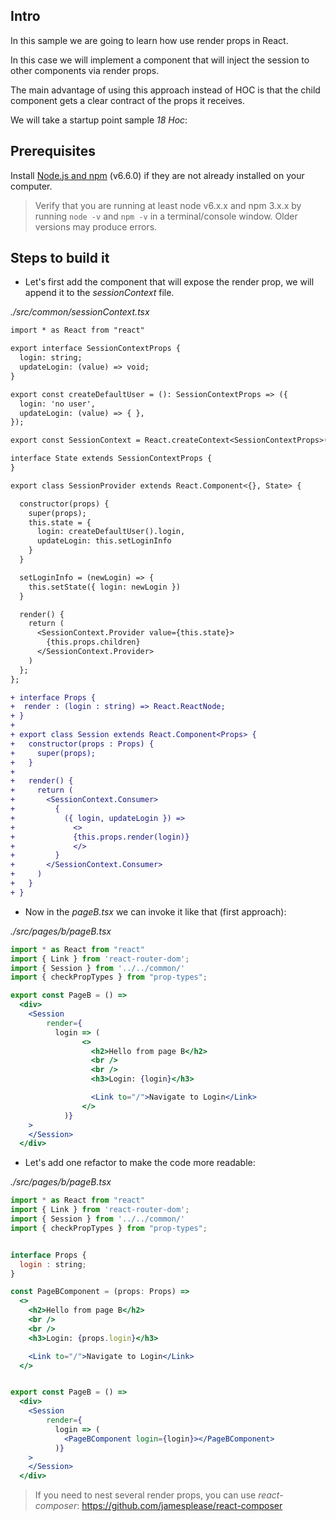 ## Intro

In this sample we are going to learn how use render props in React.

In this case we will implement a component that will inject the session to other components via render props.

The main advantage of using this approach instead of HOC is that the child component gets a clear contract of the props it receives.

We will take a startup point sample _18 Hoc_:

## Prerequisites

Install [Node.js and npm](https://nodejs.org/en/) (v6.6.0) if they are not already installed on your computer.

> Verify that you are running at least node v6.x.x and npm 3.x.x by running `node -v` and `npm -v` in a terminal/console window. Older versions may produce errors.

## Steps to build it

- Let's first add the component that will expose the render prop, we will append it to
the _sessionContext_ file.

_./src/common/sessionContext.tsx_

```diff
import * as React from "react"

export interface SessionContextProps {
  login: string;
  updateLogin: (value) => void;
}

export const createDefaultUser = (): SessionContextProps => ({
  login: 'no user',
  updateLogin: (value) => { },
});

export const SessionContext = React.createContext<SessionContextProps>(createDefaultUser());

interface State extends SessionContextProps {
}

export class SessionProvider extends React.Component<{}, State> {

  constructor(props) {
    super(props);
    this.state = {
      login: createDefaultUser().login,
      updateLogin: this.setLoginInfo
    }
  }

  setLoginInfo = (newLogin) => {
    this.setState({ login: newLogin })
  }

  render() {
    return (
      <SessionContext.Provider value={this.state}>
        {this.props.children}
      </SessionContext.Provider>
    )
  };
};

+ interface Props {
+  render : (login : string) => React.ReactNode;
+ }
+
+ export class Session extends React.Component<Props> {
+   constructor(props : Props) {
+     super(props);
+   }
+
+   render() {
+     return (
+       <SessionContext.Consumer>
+         {
+           ({ login, updateLogin }) =>
+             <>
+             {this.props.render(login)}
+             </>
+         }
+       </SessionContext.Consumer>
+     )
+   }
+ }
```

- Now in the _pageB.tsx_ we can invoke it like that (first approach):

_./src/pages/b/pageB.tsx_

```jsx
import * as React from "react"
import { Link } from 'react-router-dom';
import { Session } from '../../common/'
import { checkPropTypes } from "prop-types";

export const PageB = () =>
  <div>
    <Session
        render={
          login => (
                <>
                  <h2>Hello from page B</h2>
                  <br />
                  <br />
                  <h3>Login: {login}</h3>

                  <Link to="/">Navigate to Login</Link>
                </>
            )}
    >
    </Session>
  </div>
```

- Let's add one refactor to make the code more readable:

_./src/pages/b/pageB.tsx_

```jsx
import * as React from "react"
import { Link } from 'react-router-dom';
import { Session } from '../../common/'
import { checkPropTypes } from "prop-types";


interface Props {
  login : string;
}

const PageBComponent = (props: Props) =>
  <>
    <h2>Hello from page B</h2>
    <br />
    <br />
    <h3>Login: {props.login}</h3>

    <Link to="/">Navigate to Login</Link>
  </>


export const PageB = () =>
  <div>
    <Session
        render={
          login => (
            <PageBComponent login={login}></PageBComponent>
          )}
    >
    </Session>
  </div>
```

> If you need to nest several render props, you can use _react-composer_: https://github.com/jamesplease/react-composer

